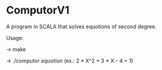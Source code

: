 # ComputorV1

A program in SCALA that solves equotions of second degree.

Usage:

-> make 

-> ./computor _equotion_ (ex.: 2 * X^2 + 3 * X - 4 = 1)
